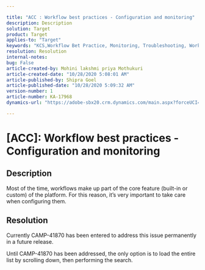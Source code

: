 ```yaml
---

title: "ACC : Workflow best practices - Configuration and monitoring"
description: Description
solution: Target
product: Target
applies-to: "Target"
keywords: "KCS,Workflow Bet Practice, Monitoring, Troubleshooting, Workflow Performance, Workflow Slow"
resolution: Resolution
internal-notes:
bug: False
article-created-by: Mohini lakshmi priya Mothukuri
article-created-date: "10/28/2020 5:08:01 AM"
article-published-by: Shipra Goel
article-published-date: "10/28/2020 5:09:32 AM"
version-number: 1
article-number: KA-17968
dynamics-url: "https://adobe-sbx20.crm.dynamics.com/main.aspx?forceUCI=1&pagetype=entityrecord&etn=knowledgearticle&id=8f1ef987-db18-eb11-a813-000d3a19f370"

---
```


# [ACC]: Workflow best practices - Configuration and monitoring

## Description

Most of the time, workflows make up part of the core feature (built-in or custom) of the platform. For this reason, it’s very important to take care when configuring them.

## Resolution

Currently CAMP-41870 has been entered to address this issue permanently in a future release.

Until CAMP-41870 has been addressed, the only option is to load the entire list by scrolling down, then performing the search.
